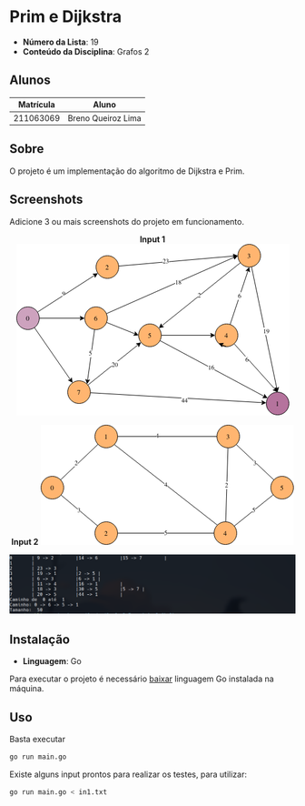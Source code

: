 # Prim e Dijkstra

- **Número da Lista**: 19
- **Conteúdo da Disciplina**: Grafos 2

## Alunos

|Matrícula | Aluno |
| -- | -- |
| 211063069 | Breno Queiroz Lima|

## Sobre 
O projeto é um implementação do algoritmo de Dijkstra e Prim.

## Screenshots
Adicione 3 ou mais screenshots do projeto em funcionamento.

<center>

**Input 1**
![input 1](./assets/GrafoDirecionado.png)

**Input 2**
![input 2](./assets/Grafo.png)

![image3](./assets/Terminal.png)

</center>

## Instalação 
- **Linguagem**: Go

Para executar o projeto é necessário [baixar](https://go.dev/doc/install) linguagem Go instalada na máquina.

## Uso 

Basta executar

```sh
go run main.go
```

Existe alguns input prontos para realizar os testes, para utilizar:

```sh
go run main.go < in1.txt 
```
